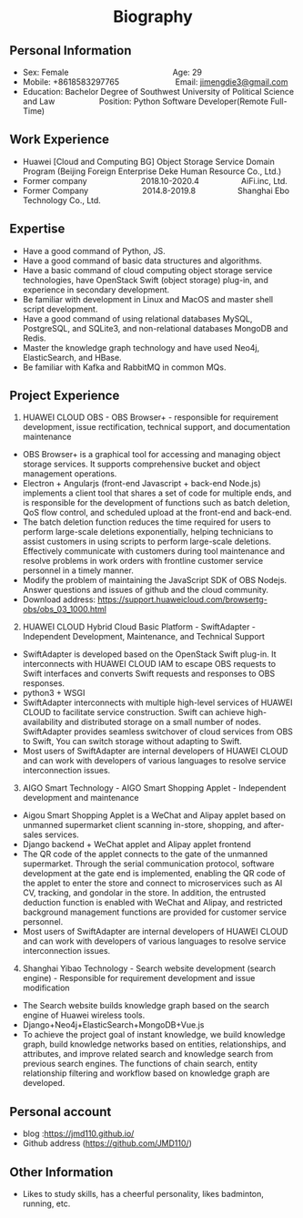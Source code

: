 <center>
<h1>Biography</h1>
</center>


## Personal Information

* Sex: Female &emsp;&emsp;&emsp;&emsp;&emsp;&emsp;&emsp;&emsp;&emsp;&emsp;&emsp;&emsp;&ensp; Age: 29
* Mobile: +8618583297765 &emsp;&emsp;&emsp;&emsp;&emsp;&emsp;&ensp; Email: jimengdie3@gmail.com
* Education: Bachelor Degree of Southwest University of Political Science and Law &emsp;&emsp;&emsp;&emsp;&emsp; Position: Python Software Developer(Remote Full-Time)

## Work Experience

* Huawei [Cloud and Computing BG] Object Storage Service Domain Program (Beijing Foreign Enterprise Deke Human Resource Co., Ltd.)
* Former company &emsp;&emsp;&emsp;&emsp;&emsp;&emsp;&ensp;2018.10-2020.4&emsp;&emsp;&emsp;&emsp;&emsp; AiFi.inc, Ltd. 
* Former Company &emsp;&emsp;&emsp;&emsp;&emsp;&emsp;&ensp;2014.8-2019.8&emsp;&emsp;&emsp;&emsp;&emsp; Shanghai Ebo Technology Co., Ltd.

## Expertise

* Have a good command of Python, JS.
* Have a good command of basic data structures and algorithms.
* Have a basic command of cloud computing object storage service technologies, have OpenStack Swift (object storage) plug-in, and experience in secondary development.
* Be familiar with development in Linux and MacOS and master shell script development.
* Have a good command of using relational databases MySQL, PostgreSQL, and SQLite3, and non-relational databases MongoDB and Redis.
* Master the knowledge graph technology and have used Neo4j, ElasticSearch, and HBase.
* Be familiar with Kafka and RabbitMQ in common MQs.

## Project Experience

1. HUAWEI CLOUD OBS - OBS Browser+ - responsible for requirement development, issue rectification, technical support, and documentation maintenance
* OBS Browser+ is a graphical tool for accessing and managing object storage services. It supports comprehensive bucket and object management operations.
* Electron + Angularjs (front-end Javascript + back-end Node.js) implements a client tool that shares a set of code for multiple ends, and is responsible for the development of functions such as batch deletion, QoS flow control, and scheduled upload at the front-end and back-end.
* The batch deletion function reduces the time required for users to perform large-scale deletions exponentially, helping technicians to assist customers in using scripts to perform large-scale deletions. Effectively communicate with customers during tool maintenance and resolve problems in work orders with frontline customer service personnel in a timely manner.
* Modify the problem of maintaining the JavaScript SDK of OBS Nodejs. Answer questions and issues of github and the cloud community.
* Download address: https://support.huaweicloud.com/browsertg-obs/obs_03_1000.html

2. HUAWEI CLOUD Hybrid Cloud Basic Platform - SwiftAdapter - Independent Development, Maintenance, and Technical Support
* SwiftAdapter is developed based on the OpenStack Swift plug-in. It interconnects with HUAWEI CLOUD IAM to escape OBS requests to Swift interfaces and converts Swift requests and responses to OBS responses.
* python3 + WSGI
* SwiftAdapter interconnects with multiple high-level services of HUAWEI CLOUD to facilitate service construction. Swift can achieve high-availability and distributed storage on a small number of nodes. SwiftAdapter provides seamless switchover of cloud services from OBS to Swift,
You can switch storage without adapting to Swift.
* Most users of SwiftAdapter are internal developers of HUAWEI CLOUD and can work with developers of various languages to resolve service interconnection issues.

3. AIGO Smart Technology - AIGO Smart Shopping Applet - Independent development and maintenance
* Aigou Smart Shopping Applet is a WeChat and Alipay applet based on unmanned supermarket client scanning in-store, shopping, and after-sales services.
* Django backend + WeChat applet and Alipay applet frontend 
* The QR code of the applet connects to the gate of the unmanned supermarket. Through the serial communication protocol, software development at the gate end is implemented, enabling the QR code of the applet to enter the store and connect to microservices such as AI CV, tracking, and gondolar in the store. In addition, the entrusted deduction function is enabled with WeChat and Alipay, and restricted background management functions are provided for customer service personnel.
* Most users of SwiftAdapter are internal developers of HUAWEI CLOUD and can work with developers of various languages to resolve service interconnection issues.

4. Shanghai Yibao Technology - Search website development (search engine) - Responsible for requirement development and issue modification
* The Search website builds knowledge graph based on the search engine of Huawei wireless tools.
* Django+Neo4j+ElasticSearch+MongoDB+Vue.js
* To achieve the project goal of instant knowledge, we build knowledge graph, build knowledge networks based on entities, relationships, and attributes, and improve related search and knowledge search from previous search engines. The functions of chain search, entity relationship filtering and workflow based on knowledge graph are developed.

## Personal account
* blog :https://jmd110.github.io/
* Github address (https://github.com/JMD110/)

## Other Information
* Likes to study skills, has a cheerful personality, likes badminton, running, etc.
